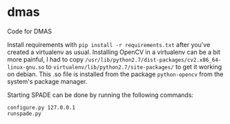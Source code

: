 # dmas
Code for DMAS

Install requirements with `pip install -r requirements.txt` after you've
created a virtualenv as usual. Installing OpenCV in a virtualenv can be a bit
more painful, I had to copy
`/usr/lib/python2.7/dist-packages/cv2.x86_64-linux-gnu.so` to
`virtualenv/lib/python2.7/site-packages/` to get it working on debian. This
.so file is installed from the package `python-opencv` from the system's
package manager.

Starting SPADE can be done by running the following commands:
```
configure.py 127.0.0.1
runspade.py
```
